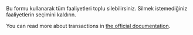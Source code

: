 Bu formu kullanarak tüm faaliyetleri toplu silebilirsiniz. Silmek istemediğiniz faaliyetlerin seçimini kaldırın.

You can read more about transactions in [the official documentation](https://firefly-iii.readthedocs.io/en/latest/concepts/transactions.html).